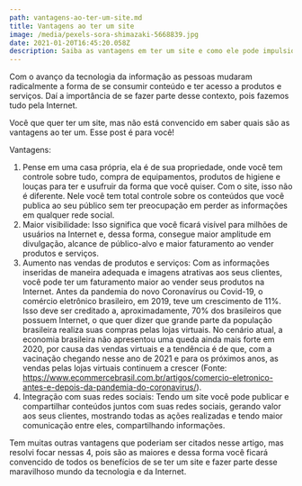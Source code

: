 ```yaml
---
path: vantagens-ao-ter-um-site.md
title: Vantagens ao ter um site
image: /media/pexels-sora-shimazaki-5668839.jpg
date: 2021-01-20T16:45:20.058Z
description: Saiba as vantagens em ter um site e como ele pode impulsionar os seus negócios
---
```

Com o avanço da tecnologia da informação as pessoas mudaram radicalmente a forma de se consumir conteúdo e ter acesso a produtos e serviços. Daí a importância de se fazer parte desse contexto, pois fazemos tudo pela Internet.

Você que quer ter um site, mas não está convencido em saber quais são as vantagens ao ter um. Esse post é para você!

Vantagens:
1. Pense em uma casa própria, ela é de sua propriedade, onde você tem controle sobre tudo, compra de equipamentos, produtos de higiene e louças para ter e usufruir da forma que você quiser. Com o site, isso não é diferente. Nele você tem total controle sobre os conteúdos que você publica ao seu público sem ter preocupação em perder as informações em qualquer rede social.
2. Maior visibilidade: Isso significa que você ficará visível para milhões de usuários na Internet e, dessa forma, consegue maior amplitude em divulgação, alcance de público-alvo e maior faturamento ao vender produtos e serviços.
3. Aumento nas vendas de produtos e serviços: Com as informações inseridas de maneira adequada e imagens atrativas aos seus clientes, você pode ter um faturamento maior ao vender seus produtos na Internet. Antes da pandemia do novo Coronavírus ou Covid-19, o comércio eletrônico brasileiro, em 2019, teve um crescimento de 11%. Isso deve ser creditado a, aproximadamente, 70% dos brasileiros que possuem Internet, o que quer dizer que grande parte da população brasileira realiza suas compras pelas lojas virtuais. No cenário atual, a economia brasileira não apresentou uma queda ainda mais forte em 2020, por causa das vendas virtuais e a tendência é de que, com a vacinação chegando nesse ano de 2021 e para os próximos anos, as vendas pelas lojas virtuais continuem a crescer (Fonte: https://www.ecommercebrasil.com.br/artigos/comercio-eletronico-antes-e-depois-da-pandemia-do-coronavirus/).
4. Integração com suas redes sociais: Tendo um site você pode publicar e compartilhar conteúdos juntos com suas redes sociais, gerando valor aos seus clientes, mostrando todas as ações realizadas e tendo maior comunicação entre eles, compartilhando informações.

Tem muitas outras vantagens que poderiam ser citados nesse artigo, mas resolvi focar nessas 4, pois são as maiores e dessa forma você ficará convencido de todos os benefícios de se ter um site e fazer parte desse maravilhoso mundo da tecnologia e da Internet.
